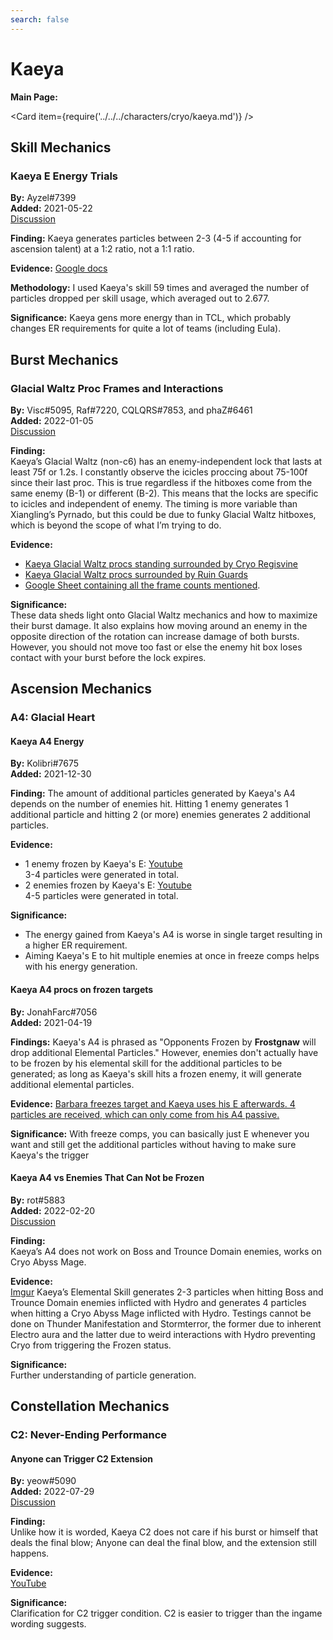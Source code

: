 ```yaml
---
search: false
---
```


# Kaeya

**Main Page:**

<Card item={require('../../../characters/cryo/kaeya.md')} />

## Skill Mechanics

### Kaeya E Energy Trials

**By:** Ayzel\#7399  
**Added:** 2021-05-22  
[Discussion](https://tickets.deeznuts.moe/ticket-archive/attachments_845440342446571550_845488049831542784_transcript-kaeya-e-energy-trials.html)

**Finding:** Kaeya generates particles between 2-3 \(4-5 if accounting for ascension talent\) at a 1:2 ratio, not a 1:1 ratio.

**Evidence:** [Google docs](https://docs.google.com/spreadsheets/d/1B9PoD7YlKWPoXBpsIc2fARw9zSml-gWQtSoNd3fr7z8/edit?usp=sharing)

**Methodology:** I used Kaeya's skill 59 times and averaged the number of particles dropped per skill usage, which averaged out to 2.677.

**Significance:** Kaeya gens more energy than in TCL, which probably changes ER requirements for quite a lot of teams \(including Eula\).

## Burst Mechanics

### Glacial Waltz Proc Frames and Interactions

**By:** Visc\#5095, Raf\#7220, CQLQRS\#7853, and phaZ\#6461  
**Added:** 2022-01-05  
[Discussion](https://tickets.deeznuts.moe/ticket-archive/attachments_906802193846398977_923113252932710420_transcript-pyronado-and-glacial-waltz-frame-count-vs-cryo-regisvine.html)  

**Finding:**  
Kaeya’s Glacial Waltz (non-c6) has an enemy-independent lock that lasts at least 75f or 1.2s. I constantly observe the icicles proccing about 75-100f since their last proc. This is true regardless if the hitboxes come from the same enemy (B-1) or different (B-2). This means that the locks are specific to icicles and independent of enemy. The timing is more variable than Xiangling’s Pyrnado, but this could be due to funky Glacial Waltz hitboxes, which is beyond the scope of what I’m trying to do.  

**Evidence:**  
* [Kaeya Glacial Waltz procs standing surrounded by Cryo Regisvine](https://m.youtube.com/watch?v=QpaoDEwA1NE)
* [Kaeya Glacial Waltz procs surrounded by Ruin Guards](https://m.youtube.com/watch?v=zdbfwWboedA)
* [Google Sheet containing all the frame counts mentioned](https://docs.google.com/spreadsheets/d/14FzSNVsEFG6wg1oDt49b8vPr_zjmKzRJsAQ2VC71OIc/edit).

**Significance:**  
These data sheds light onto Glacial Waltz mechanics and how to maximize their burst damage. It also explains how moving around an enemy in the opposite direction of the rotation can increase damage of both bursts. However, you should not move too fast or else the enemy hit box loses contact with your burst before the lock expires.  

## Ascension Mechanics

### A4: Glacial Heart

#### Kaeya A4 Energy
**By:** Kolibri\#7675  
**Added:** 2021-12-30  

**Finding:** The amount of additional particles generated by Kaeya's A4 depends on the number of enemies hit. Hitting 1 enemy generates 1 additional particle and hitting 2 (or more) enemies generates 2 additional particles.

**Evidence:** 
* 1 enemy frozen by Kaeya's E: [Youtube](https://youtu.be/1BB04ufgR6o)  
3-4 particles were generated in total.  
* 2 enemies frozen by Kaeya's E: [Youtube](https://youtu.be/nRTbBIqvinY)  
4-5 particles were generated in total.  

**Significance:**
* The energy gained from Kaeya's A4 is worse in single target resulting in a higher ER requirement.
* Aiming Kaeya's E to hit multiple enemies at once in freeze comps helps with his energy generation.

#### Kaeya A4 procs on frozen targets

**By:** JonahFarc\#7056  
**Added:** 2021-04-19

**Findings:** Kaeya's A4 is phrased as "Opponents Frozen by **Frostgnaw** will drop additional Elemental Particles." However, enemies don't actually have to be frozen by his elemental skill for the additional particles to be generated; as long as Kaeya's skill hits a frozen enemy, it will generate additional elemental particles.

**Evidence:** [Barbara freezes target and Kaeya uses his E afterwards. 4 particles are received, which can only come from his A4 passive.](https://youtu.be/RiTTnpQ44DA)

**Significance:** With freeze comps, you can basically just E whenever you want and still get the additional particles without having to make sure Kaeya's the trigger

#### Kaeya A4 vs Enemies That Can Not be Frozen  

**By:** rot#5883  
**Added:** 2022-02-20  
[Discussion](https://tickets.deeznuts.moe/ticket-archive/attachments_945097851195777054_945132041203224607_transcript-kaeya-a4-vs-enemies-that-cant-be-frozen.html)  

**Finding:**  
Kaeya’s A4 does not work on Boss and Trounce Domain enemies, works on Cryo Abyss Mage.

**Evidence:**  
[Imgur](https://imgur.com/a/jjqj4A6)
Kaeya’s Elemental Skill generates 2-3 particles when hitting Boss and Trounce Domain enemies inflicted with Hydro and generates 4 particles when hitting a Cryo Abyss Mage inflicted with Hydro. Testings cannot be done on Thunder Manifestation and Stormterror, the former due to inherent Electro aura and the latter due to weird interactions with Hydro preventing Cryo from triggering the Frozen status.

**Significance:**  
Further understanding of particle generation.

## Constellation Mechanics

### C2: Never-Ending Performance

#### Anyone can Trigger C2 Extension

**By:** yeow\#5090  
**Added:** 2022-07-29  
[Discussion](https://tickets.deeznuts.moe/transcripts/kaeya-c2-anyone-trigger)  

**Finding:**  
Unlike how it is worded, Kaeya C2 does not care if his burst or himself that deals the final blow; Anyone can deal the final blow, and the extension still happens.  

**Evidence:**  
[YouTube](https://www.youtube.com/watch?v=oVOcNeMFqb0)  

**Significance:**  
Clarification for C2 trigger condition. C2 is easier to trigger than the ingame wording suggests.

